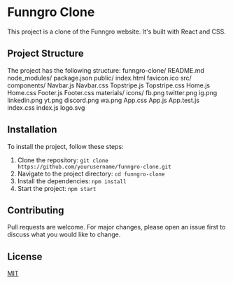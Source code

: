# Funngro Clone

This project is a clone of the Funngro website. It's built with React and CSS.

## Project Structure

The project has the following structure:
funngro-clone/
  README.md
  node_modules/
  package.json
  public/
    index.html
    favicon.ico
  src/
    components/
      Navbar.js
      Navbar.css
      Topstripe.js
      Topstripe.css
      Home.js
      Home.css
      Footer.js
      Footer.css
    materials/
      icons/
        fb.png
        twitter.png
        ig.png
        linkedin.png
        yt.png
        discord.png
        wa.png
    App.css
    App.js
    App.test.js
    index.css
    index.js
    logo.svg

## Installation

To install the project, follow these steps:

1. Clone the repository: `git clone https://github.com/yourusername/funngro-clone.git`
2. Navigate to the project directory: `cd funngro-clone`
3. Install the dependencies: `npm install`
4. Start the project: `npm start`

## Contributing

Pull requests are welcome. For major changes, please open an issue first to discuss what you would like to change.

## License

[MIT](https://choosealicense.com/licenses/mit/)